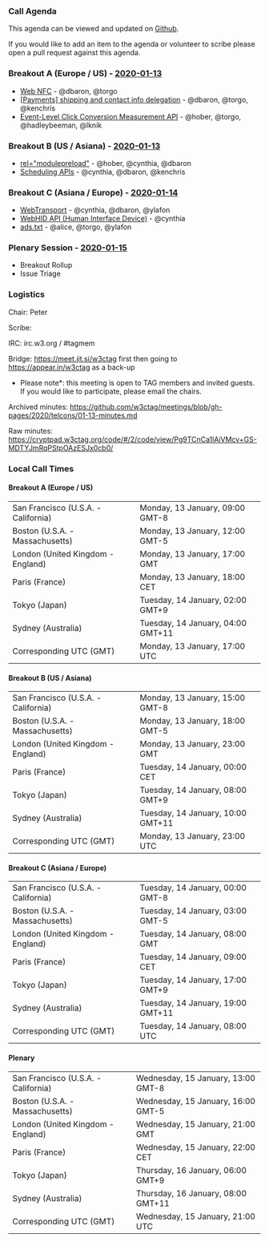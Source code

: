 ### Call Agenda

This agenda can be viewed and updated on [Github](https://github.com/w3ctag/meetings/blob/gh-pages/2020/telcons/01-13-agenda.md).

If you would like to add an item to the agenda or volunteer to scribe please open a pull request against this agenda.

### Breakout A (Europe / US) - [2020-01-13](https://www.timeanddate.com/worldclock/converter.html?iso=20200113T170000&p1=224&p2=43&p3=136&p4=195&p5=248&p6=240)

* [Web NFC](https://github.com/w3ctag/design-reviews/issues/461) - @dbaron, @torgo
* [[Payments] shipping and contact info delegation](https://github.com/w3ctag/design-reviews/issues/425) - @dbaron, @torgo, @kenchris
* [Event-Level Click Conversion Measurement API](https://github.com/w3ctag/design-reviews/issues/418) - @hober, @torgo, @hadleybeeman, @lknik

### Breakout B (US / Asiana) - [2020-01-13](https://www.timeanddate.com/worldclock/converter.html?iso=20200113T230000&p1=224&p2=43&p3=136&p4=195&p5=248&p6=240)

* [<link> rel="modulepreload"](https://github.com/w3ctag/design-reviews/issues/213) - @hober, @cynthia, @dbaron
* [Scheduling APIs](https://github.com/w3ctag/design-reviews/issues/338) - @cynthia, @dbaron, @kenchris

### Breakout C (Asiana / Europe) - [2020-01-14](https://www.timeanddate.com/worldclock/converter.html?iso=20200114T080000&p1=224&p2=43&p3=136&p4=195&p5=248&p6=240)

* [WebTransport](https://github.com/w3ctag/design-reviews/issues/389) - @cynthia, @dbaron, @ylafon
* [WebHID API (Human Interface Device)](https://github.com/w3ctag/design-reviews/issues/370) - @cynthia
* [ads.txt](https://github.com/w3ctag/design-reviews/issues/201) - @alice, @torgo, @ylafon

### Plenary Session - [2020-01-15](https://www.timeanddate.com/worldclock/converter.html?iso=20200115T210000&p1=224&p2=43&p3=136&p4=195&p5=248&p6=240)

* Breakout Rollup
* Issue Triage

### Logistics

Chair: Peter

Scribe:

IRC: irc.w3.org / #tagmem

Bridge: https://meet.jit.si/w3ctag first then going to https://appear.in/w3ctag as a back-up

* Please note*: this meeting is open to TAG members and invited guests. If you would like to participate, please email the chairs.

Archived minutes: https://github.com/w3ctag/meetings/blob/gh-pages/2020/telcons/01-13-minutes.md

Raw minutes: https://cryptpad.w3ctag.org/code/#/2/code/view/Pg9TCnCa1lAiVMcv+GS-MDTYJmRqPStpOAzESJx0cb0/


### Local Call Times

#### Breakout A (Europe / US)

<table>
<tr><td> San Francisco (U.S.A. - California) <td> Monday, 13 January, 09:00 GMT-8</td></tr>
<tr><td> Boston (U.S.A. - Massachusetts) <td> Monday, 13 January, 12:00 GMT-5</td></tr>
<tr><td> London (United Kingdom - England) <td> Monday, 13 January, 17:00 GMT</td></tr>
<tr><td> Paris (France) <td> Monday, 13 January, 18:00 CET</td></tr>
<tr><td> Tokyo (Japan) <td> Tuesday, 14 January, 02:00 GMT+9</td></tr>
<tr><td> Sydney (Australia) <td> Tuesday, 14 January, 04:00 GMT+11</td></tr>
<tr><td> Corresponding UTC (GMT) <td> Monday, 13 January, 17:00 UTC</td></tr>
</table>

#### Breakout B (US / Asiana)

<table>
<tr><td> San Francisco (U.S.A. - California) <td> Monday, 13 January, 15:00 GMT-8</td></tr>
<tr><td> Boston (U.S.A. - Massachusetts) <td> Monday, 13 January, 18:00 GMT-5</td></tr>
<tr><td> London (United Kingdom - England) <td> Monday, 13 January, 23:00 GMT</td></tr>
<tr><td> Paris (France) <td> Tuesday, 14 January, 00:00 CET</td></tr>
<tr><td> Tokyo (Japan) <td> Tuesday, 14 January, 08:00 GMT+9</td></tr>
<tr><td> Sydney (Australia) <td> Tuesday, 14 January, 10:00 GMT+11</td></tr>
<tr><td> Corresponding UTC (GMT) <td> Monday, 13 January, 23:00 UTC</td></tr>
</table>

#### Breakout C (Asiana / Europe)

<table>
<tr><td> San Francisco (U.S.A. - California) <td> Tuesday, 14 January, 00:00 GMT-8</td></tr>
<tr><td> Boston (U.S.A. - Massachusetts) <td> Tuesday, 14 January, 03:00 GMT-5</td></tr>
<tr><td> London (United Kingdom - England) <td> Tuesday, 14 January, 08:00 GMT</td></tr>
<tr><td> Paris (France) <td> Tuesday, 14 January, 09:00 CET</td></tr>
<tr><td> Tokyo (Japan) <td> Tuesday, 14 January, 17:00 GMT+9</td></tr>
<tr><td> Sydney (Australia) <td> Tuesday, 14 January, 19:00 GMT+11</td></tr>
<tr><td> Corresponding UTC (GMT) <td> Tuesday, 14 January, 08:00 UTC</td></tr>
</table>

#### Plenary

<table>
<tr><td> San Francisco (U.S.A. - California) <td> Wednesday, 15 January, 13:00 GMT-8</td></tr>
<tr><td> Boston (U.S.A. - Massachusetts) <td> Wednesday, 15 January, 16:00 GMT-5</td></tr>
<tr><td> London (United Kingdom - England) <td> Wednesday, 15 January, 21:00 GMT</td></tr>
<tr><td> Paris (France) <td> Wednesday, 15 January, 22:00 CET</td></tr>
<tr><td> Tokyo (Japan) <td> Thursday, 16 January, 06:00 GMT+9</td></tr>
<tr><td> Sydney (Australia) <td> Thursday, 16 January, 08:00 GMT+11</td></tr>
<tr><td> Corresponding UTC (GMT) <td> Wednesday, 15 January, 21:00 UTC</td></tr>
</table>

